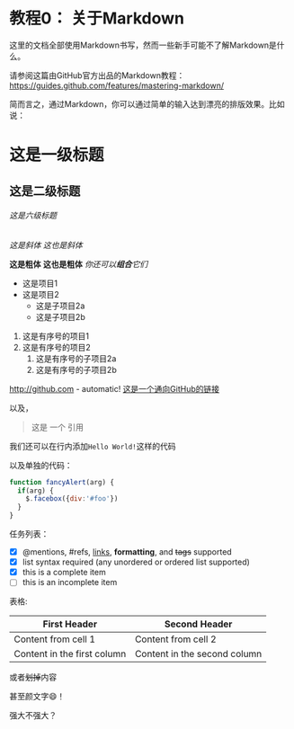 # 教程0： 关于Markdown

这里的文档全部使用Markdown书写，然而一些新手可能不了解Markdown是什么。

请参阅这篇由GitHub官方出品的Markdown教程：https://guides.github.com/features/mastering-markdown/

简而言之，通过Markdown，你可以通过简单的输入达到漂亮的排版效果。比如说：

# 这是一级标题
## 这是二级标题
###### 这是六级标题

*这是斜体*
_这也是斜体_

**这是粗体**
__这也是粗体__
_你还可以**组合**它们_

* 这是项目1
* 这是项目2
  * 这是子项目2a
  * 这是子项目2b
  
1. 这是有序号的项目1
1. 这是有序号的项目2
   1. 这是有序号的子项目2a
   1. 这是有序号的子项目2b
  
http://github.com - automatic!
[这是一个通向GitHub的链接](http://github.com)

以及，

> 这是
> 一个
> 引用

我们还可以在行内添加`Hello World!`这样的代码

以及单独的代码：

```javascript
function fancyAlert(arg) {
  if(arg) {
    $.facebox({div:'#foo'})
  }
}
```

任务列表：

- [x] @mentions, #refs, [links](), **formatting**, and <del>tags</del> supported
- [x] list syntax required (any unordered or ordered list supported)
- [x] this is a complete item
- [ ] this is an incomplete item

表格:

First Header | Second Header
------------ | -------------
Content from cell 1 | Content from cell 2
Content in the first column | Content in the second column

或者~~划掉~~内容

甚至颜文字:smile:！

强大不强大？
